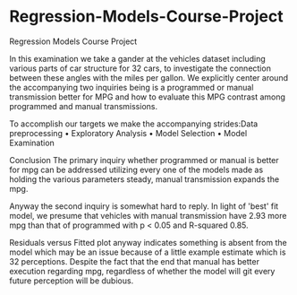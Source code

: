 # Regression-Models-Course-Project
Regression Models Course Project

In this examination we take a gander at the vehicles dataset including various parts of car structure for 32 cars, to investigate the connection between these angles with the miles per gallon. We explicitly center around the accompanying two inquiries being is a programmed or manual transmission better for MPG and how to evaluate this MPG contrast among programmed and manual transmissions. 

To accomplish our targets we make the accompanying strides:Data preprocessing
•	Exploratory Analysis
•	Model Selection
•	Model Examination

Conclusion
The primary inquiry whether programmed or manual is better for mpg can be addressed utilizing every one of the models made as holding the various parameters steady, manual transmission expands the mpg. 

Anyway the second inquiry is somewhat hard to reply. In light of 'best' fit model, we presume that vehicles with manual transmission have 2.93 more mpg than that of programmed with p < 0.05 and R-squared 0.85. 

Residuals versus Fitted plot anyway indicates something is absent from the model which may be an issue because of a little example estimate which is 32 perceptions. Despite the fact that the end that manual has better execution regarding mpg, regardless of whether the model will git every future perception will be dubious.
